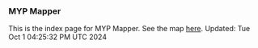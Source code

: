 ### MYP Mapper
This is the index page for MYP Mapper. See the map [here](map.html).
Updated: Tue Oct  1 04:25:32 PM UTC 2024
